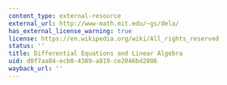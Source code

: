 ```yaml
---
content_type: external-resource
external_url: http://www-math.mit.edu/~gs/dela/
has_external_license_warning: true
license: https://en.wikipedia.org/wiki/All_rights_reserved
status: ''
title: Differential Equations and Linear Algebra
uid: d0f7aa84-ecb0-4389-a819-ce2046bd2806
wayback_url: ''
---
```

